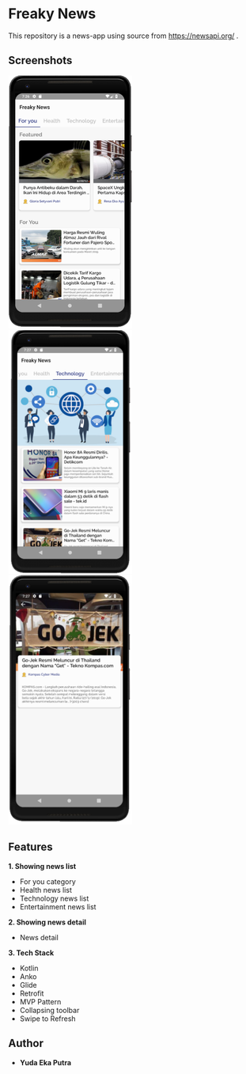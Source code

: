 # Freaky News

This repository is a news-app using source from https://newsapi.org/ .


## Screenshots
<img src="https://github.com/Yeputra/Freaky-News/blob/master/screenshots/home.png" width="250"> &nbsp; 
<img src="https://github.com/Yeputra/Freaky-News/blob/master/screenshots/tech.png" width="250">  &nbsp; 
<img src="https://github.com/Yeputra/Freaky-News/blob/master/screenshots/Detail.png" width="250">

## Features
**1. Showing news list**
* For you category
* Health news list
* Technology news list
* Entertainment news list

**2. Showing news detail**
* News detail

**3. Tech Stack**
* Kotlin
* Anko
* Glide
* Retrofit
* MVP Pattern
* Collapsing toolbar
* Swipe to Refresh

## Author
* **Yuda Eka Putra**

